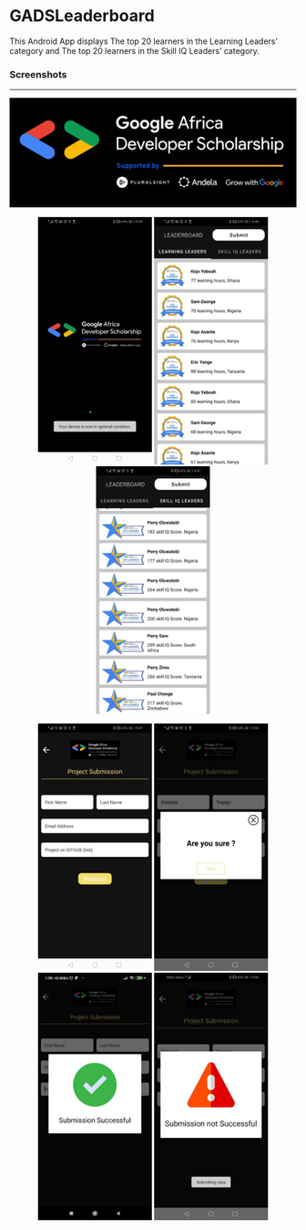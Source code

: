 # GADSLeaderboard

This Android App displays The top 20 learners in the Learning Leaders’ category and The top 20 learners in the Skill IQ Leaders’ category.

### Screenshots
---

![Main Header](/screenshots/gads.png)

<p align="middle">
  <img src="/screenshots/1.jpg" width="200" />
  <img src="/screenshots/2.jpg" width="200" /> 
  <img src="/screenshots/3.jpg" width="200" />
</p>

<p align="middle">
  <img src="/screenshots/4.jpg" width="200" />
  <img src="/screenshots/5.jpg" width="200" /> 
  <img src="/screenshots/6.jpg" width="200" />
  <img src="/screenshots/7.jpg" width="200" />
</p>






